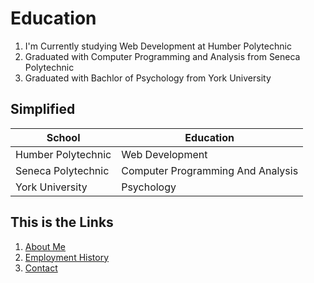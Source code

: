 # Education

1. I'm Currently studying Web Development at Humber Polytechnic
2. Graduated with Computer Programming and Analysis from Seneca Polytechnic
3. Graduated with Bachlor of Psychology from York University

## Simplified

| School | Education |
| -------- | -------- |
| Humber Polytechnic    | Web Development    |
| Seneca Polytechnic    | Computer Programming And Analysis    |
| York University    | Psychology    |

## This is the Links
1. [About Me](index)
2. [Employment History](employment)
3. [Contact](contact)
